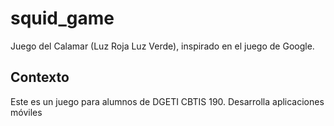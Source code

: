 # squid_game

Juego del Calamar (Luz Roja Luz Verde), inspirado en el juego de Google.

## Contexto

Este es un juego para alumnos de DGETI CBTIS 190. Desarrolla aplicaciones móviles
